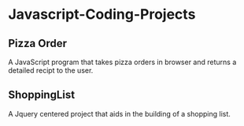 # Javascript-Coding-Projects
## Pizza Order
A JavaScript program that takes pizza orders in browser and returns a detailed recipt to the user.

## ShoppingList
A Jquery centered project that aids in the building of a shopping list. 
